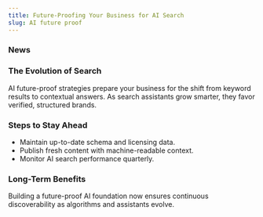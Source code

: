 ```yaml
---
title: Future-Proofing Your Business for AI Search
slug: AI future proof
---
```


### News
### The Evolution of Search
AI future-proof strategies prepare your business for the shift from keyword results to contextual answers. As search assistants grow smarter, they favor verified, structured brands.

### Steps to Stay Ahead
- Maintain up-to-date schema and licensing data.
- Publish fresh content with machine-readable context.
- Monitor AI search performance quarterly.

### Long-Term Benefits
Building a future-proof AI foundation now ensures continuous discoverability as algorithms and assistants evolve.